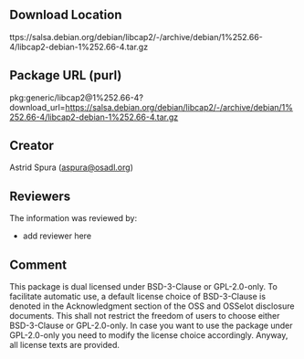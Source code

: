 ## Download Location

ttps://salsa.debian.org/debian/libcap2/-/archive/debian/1%252.66-4/libcap2-debian-1%252.66-4.tar.gz

## Package URL (purl)

pkg:generic/libcap2@1%252.66-4?download_url=https://salsa.debian.org/debian/libcap2/-/archive/debian/1%252.66-4/libcap2-debian-1%252.66-4.tar.gz

## Creator

Astrid Spura (aspura@osadl.org)

## Reviewers

The information was reviewed by:

* add reviewer here

## Comment

This package is dual licensed under BSD-3-Clause or GPL-2.0-only. To facilitate automatic use, a default license choice of BSD-3-Clause is denoted in the Acknowledgment section of the OSS and OSSelot disclosure documents. This shall not restrict the freedom of users to choose either BSD-3-Clause or GPL-2.0-only. In case you want to use the package under GPL-2.0-only you need to modify the license choice accordingly. Anyway, all license texts are provided.